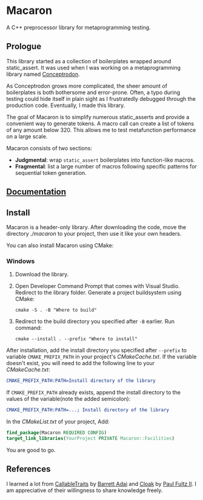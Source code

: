 # Macaron

A C++ preprocessor library for metaprogramming testing.

## Prologue

This library started as a collection of boilerplates wrapped around static_assert. It was used when I was working on a metaprogramming library named [Conceptrodon](https://github.com/AmazingMonster/conceptrodon).  

As Conceptrodon grows more complicated, the sheer amount of boilerplates is both bothersome and error-prone.
Often, a typo during testing could hide itself in plain sight as I frustratedly debugged through the production code. Eventually, I made this library.  

The goal of Macaron is to simplify numerous static_asserts and provide a convenient way to generate tokens. A macro call can create a list of tokens of any amount below 320.
This allows me to test metafunction performance on a large scale.  

Macaron consists of two sections:

- **Judgmental**: wrap `static_assert` boilerplates into function-like macros.
- **Fragmental**: list a large number of macros following specific patterns for sequential token generation.

## [Documentation](./DOCS.md)

## Install

Macaron is a header-only library. After downloading the code, move the directory *./macaron* to your project, then use it like your own headers.

You can also install Macaron using CMake:

### Windows

1. Download the library.

2. Open Developer Command Prompt that comes with Visual Studio. Redirect to the library folder. Generate a project buildsystem using CMake:

    ```Shell
    cmake -S . -B "Where to build"
    ```

3. Redirect to the build directory you specified after `-B` earlier. Run command:

    ```Shell
    cmake --install . --prefix "Where to install"
    ```

After installation, add the install directory you specified after `--prefix` to variable `CMAKE_PREFIX_PATH` in your project's *CMakeCache.txt*. If the variable doesn't exist, you will need to add the following line to your *CMakeCache.txt*:

```CMake
CMAKE_PREFIX_PATH:PATH=Install directory of the library
```

If `CMAKE_PREFIX_PATH` already exists,
append the install directory to the values of the variable(note the added semicolon):

```CMake
CMAKE_PREFIX_PATH:PATH=...; Install directory of the library
```

In the *CMakeList.txt* of your project, Add:

```CMake
find_package(Macaron REQUIRED CONFIG)
target_link_libraries(YourProject PRIVATE Macaron::Facilities)
```

You are good to go.

## References

I learned a lot from [CallableTraits](https://github.com/boostorg/callable_traits/tree/2a56a3a2496cdb66496f844db55085dd992d5e49) by [Barrett Adai](https://github.com/badair) and [Cloak](https://github.com/pfultz2/Cloak/wiki/C-Preprocessor-tricks,-tips,-and-idioms#deferred-expression) by [Paul Fultz II](https://github.com/pfultz2). I am appreciative of their willingness to share knowledge freely.
